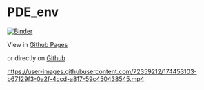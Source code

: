 # PDE_env
[![Binder](https://mybinder.org/badge_logo.svg)](https://mybinder.org/v2/gh/RaffaeleParadiso/Partial_differential_equations/HEAD)

View in [Github Pages](https://raffaeleparadiso.github.io/Partial_differential_equations/) 

or directly on [Github](https://github.com/RaffaeleParadiso/Partial_differential_equations)

https://user-images.githubusercontent.com/72359212/174453103-b67129f3-0a2f-4ccd-a817-59c450438545.mp4
